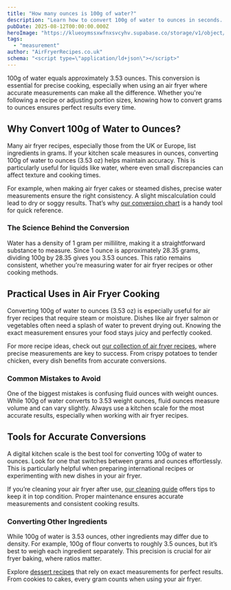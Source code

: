 ```yaml
---
title: "How many ounces is 100g of water?"
description: "Learn how to convert 100g of water to ounces in seconds. Perfect for air fryer recipes and precise cooking measurements."
pubDate: 2025-08-12T00:00:00.000Z
heroImage: "https://klueoymssxwfnxsvcyhv.supabase.co/storage/v1/object/public/md/how-many-ounces-is-100g-of-water-84ea0073.webp"
tags:
  - "measurement"
author: "AirFryerRecipes.co.uk"
schema: "<script type=\"application/ld+json\"></script>"
---
```


<p>100g of water equals approximately 3.53 ounces. This conversion is essential for precise cooking, especially when using an air fryer where accurate measurements can make all the difference. Whether you're following a recipe or adjusting portion sizes, knowing how to convert grams to ounces ensures perfect results every time.</p>  

<h2>Why Convert 100g of Water to Ounces?</h2>  
<p>Many air fryer recipes, especially those from the UK or Europe, list ingredients in grams. If your kitchen scale measures in ounces, converting 100g of water to ounces (3.53 oz) helps maintain accuracy. This is particularly useful for liquids like water, where even small discrepancies can affect texture and cooking times.</p>  

<p>For example, when making air fryer cakes or steamed dishes, precise water measurements ensure the right consistency. A slight miscalculation could lead to dry or soggy results. That’s why <a href=https://www.airfryerrecipe.co.uk/air-fryer-conversion-chart>our conversion chart</a> is a handy tool for quick reference.</p>  

<h3>The Science Behind the Conversion</h3>  
<p>Water has a density of 1 gram per millilitre, making it a straightforward substance to measure. Since 1 ounce is approximately 28.35 grams, dividing 100g by 28.35 gives you 3.53 ounces. This ratio remains consistent, whether you're measuring water for air fryer recipes or other cooking methods.</p>  

<h2>Practical Uses in Air Fryer Cooking</h2>  
<p>Converting 100g of water to ounces (3.53 oz) is especially useful for air fryer recipes that require steam or moisture. Dishes like air fryer salmon or vegetables often need a splash of water to prevent drying out. Knowing the exact measurement ensures your food stays juicy and perfectly cooked.</p>  

<p>For more recipe ideas, check out <a href=https://www.airfryerrecipe.co.uk/recipes>our collection of air fryer recipes</a>, where precise measurements are key to success. From crispy potatoes to tender chicken, every dish benefits from accurate conversions.</p>  

<h3>Common Mistakes to Avoid</h3>  
<p>One of the biggest mistakes is confusing fluid ounces with weight ounces. While 100g of water converts to 3.53 weight ounces, fluid ounces measure volume and can vary slightly. Always use a kitchen scale for the most accurate results, especially when working with air fryer recipes.</p>  

<h2>Tools for Accurate Conversions</h2>  
<p>A digital kitchen scale is the best tool for converting 100g of water to ounces. Look for one that switches between grams and ounces effortlessly. This is particularly helpful when preparing international recipes or experimenting with new dishes in your air fryer.</p>  

<p>If you’re cleaning your air fryer after use, <a href=https://www.airfryerrecipe.co.uk/air-fryer-cleaner>our cleaning guide</a> offers tips to keep it in top condition. Proper maintenance ensures accurate measurements and consistent cooking results.</p>  

<h3>Converting Other Ingredients</h3>  
<p>While 100g of water is 3.53 ounces, other ingredients may differ due to density. For example, 100g of flour converts to roughly 3.5 ounces, but it’s best to weigh each ingredient separately. This precision is crucial for air fryer baking, where ratios matter.</p>  

<p>Explore <a href=https://www.airfryerrecipe.co.uk/recipe-category/dessert>dessert recipes</a> that rely on exact measurements for perfect results. From cookies to cakes, every gram counts when using your air fryer.</p>